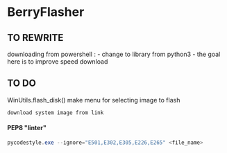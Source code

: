 # BerryFlasher

## TO REWRITE
downloading from powershell :
    - change to library from python3
        - the goal here is to improve speed download

## TO DO
WinUtils.flash_disk()
make menu for selecting image to flash

    download system image from link

#### PEP8 "linter"
```powershell
pycodestyle.exe --ignore="E501,E302,E305,E226,E265" <file_name>
```
